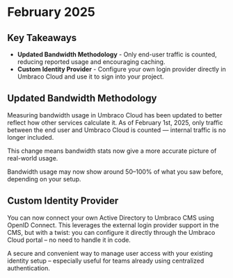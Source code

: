 # February 2025

## Key Takeaways

* **Updated Bandwidth Methodology** - Only end-user traffic is counted, reducing reported usage and encouraging caching.
* **Custom Identity Provider** - Configure your own login provider directly in Umbraco Cloud and use it to sign into your project.

## Updated Bandwidth Methodology

Measuring bandwidth usage in Umbraco Cloud has been updated to better reflect how other services calculate it.
As of February 1st, 2025, only traffic between the end user and Umbraco Cloud is counted — internal traffic is no longer included.

This change means bandwidth stats now give a more accurate picture of real-world usage.

Bandwidth usage may now show around 50–100% of what you saw before, depending on your setup.


## Custom Identity Provider
You can now connect your own Active Directory to Umbraco CMS using OpenID Connect.
This leverages the external login provider support in the CMS, but with a twist: 
you can configure it directly through the Umbraco Cloud portal – no need to handle it in code.

A secure and convenient way to manage user access with your existing identity setup
– especially useful for teams already using centralized authentication.
